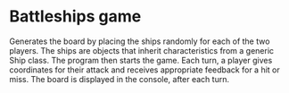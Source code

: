 # Battleships game

Generates the board by placing the ships randomly for each of the two players. The ships are objects that inherit characteristics from a generic Ship class. The program then starts the game. Each turn, a player gives coordinates for their attack and receives appropriate feedback for a hit or miss. The board is displayed in the console, after each turn.

